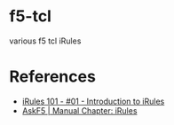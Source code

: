 # f5-tcl
various f5 tcl iRules

# References

- [iRules 101 - #01 - Introduction to iRules](https://devcentral.f5.com/articles/irules-101-01-introduction-to-irules)
- [AskF5 | Manual Chapter: iRules](https://support.f5.com/kb/en-us/products/big-ip_ltm/manuals/product/ltm-concepts-11-4-0/20.html)

